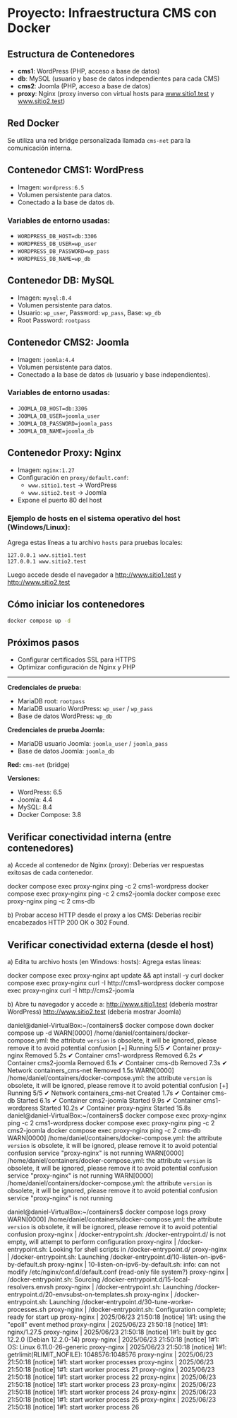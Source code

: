 # Proyecto: Infraestructura CMS con Docker

## Estructura de Contenedores

- **cms1**: WordPress (PHP, acceso a base de datos)
- **db**: MySQL (usuario y base de datos independientes para cada CMS)
- **cms2**: Joomla (PHP, acceso a base de datos)
- **proxy**: Nginx (proxy inverso con virtual hosts para www.sitio1.test y www.sitio2.test)

## Red Docker
Se utiliza una red bridge personalizada llamada `cms-net` para la comunicación interna.

## Contenedor CMS1: WordPress

- Imagen: `wordpress:6.5`
- Volumen persistente para datos.
- Conectado a la base de datos `db`.

### Variables de entorno usadas:
- `WORDPRESS_DB_HOST=db:3306`
- `WORDPRESS_DB_USER=wp_user`
- `WORDPRESS_DB_PASSWORD=wp_pass`
- `WORDPRESS_DB_NAME=wp_db`

## Contenedor DB: MySQL

- Imagen: `mysql:8.4`
- Volumen persistente para datos.
- Usuario: `wp_user`, Password: `wp_pass`, Base: `wp_db`
- Root Password: `rootpass`

## Contenedor CMS2: Joomla

- Imagen: `joomla:4.4`
- Volumen persistente para datos.
- Conectado a la base de datos `db` (usuario y base independientes).

### Variables de entorno usadas:
- `JOOMLA_DB_HOST=db:3306`
- `JOOMLA_DB_USER=joomla_user`
- `JOOMLA_DB_PASSWORD=joomla_pass`
- `JOOMLA_DB_NAME=joomla_db`

## Contenedor Proxy: Nginx

- Imagen: `nginx:1.27`
- Configuración en `proxy/default.conf`:
  - `www.sitio1.test` → WordPress
  - `www.sitio2.test` → Joomla
- Expone el puerto 80 del host

### Ejemplo de hosts en el sistema operativo del host (Windows/Linux):

Agrega estas líneas a tu archivo `hosts` para pruebas locales:

```
127.0.0.1 www.sitio1.test
127.0.0.1 www.sitio2.test
```

Luego accede desde el navegador a http://www.sitio1.test y http://www.sitio2.test

## Cómo iniciar los contenedores

```sh
docker compose up -d
```

## Próximos pasos
- Configurar certificados SSL para HTTPS
- Optimizar configuración de Nginx y PHP

---

**Credenciales de prueba:**
- MariaDB root: `rootpass`
- MariaDB usuario WordPress: `wp_user` / `wp_pass`
- Base de datos WordPress: `wp_db`

**Credenciales de prueba Joomla:**
- MariaDB usuario Joomla: `joomla_user` / `joomla_pass`
- Base de datos Joomla: `joomla_db`

**Red:** `cms-net` (bridge)

**Versiones:**
- WordPress: 6.5
- Joomla: 4.4
- MySQL: 8.4
- Docker Compose: 3.8

## Verificar conectividad interna (entre contenedores)
a) Accede al contenedor de Nginx (proxy):
Deberías ver respuestas exitosas de cada contenedor.

docker compose exec proxy-nginx ping -c 2 cms1-wordpress
docker compose exec proxy-nginx ping -c 2 cms2-joomla
docker compose exec proxy-nginx ping -c 2 cms-db

b) Probar acceso HTTP desde el proxy a los CMS:
Deberías recibir encabezados HTTP 200 OK o 302 Found.

##  Verificar conectividad externa (desde el host)
a) Edita tu archivo hosts (en Windows: hosts):
Agrega estas líneas:

docker compose exec proxy-nginx apt update && apt install -y curl
docker compose exec proxy-nginx curl -I http://cms1-wordpress
docker compose exec proxy-nginx curl -I http://cms2-joomla

b) Abre tu navegador y accede a:
http://www.sitio1.test (debería mostrar WordPress)
http://www.sitio2.test (debería mostrar Joomla)

daniel@daniel-VirtualBox:~/containers$ docker compose down
docker compose up -d
WARN[0000] /home/daniel/containers/docker-compose.yml: the attribute `version` is obsolete, it will be ignored, please remove it to avoid potential confusion 
[+] Running 5/5
 ✔ Container proxy-nginx       Removed                                                                                                5.2s 
 ✔ Container cms1-wordpress    Removed                                                                                                6.2s 
 ✔ Container cms2-joomla       Removed                                                                                                6.1s 
 ✔ Container cms-db            Removed                                                                                                7.3s 
 ✔ Network containers_cms-net  Removed                                                                                                1.5s 
WARN[0000] /home/daniel/containers/docker-compose.yml: the attribute `version` is obsolete, it will be ignored, please remove it to avoid potential confusion 
[+] Running 5/5
 ✔ Network containers_cms-net  Created                                                                                                1.7s 
 ✔ Container cms-db            Started                                                                                                6.1s 
 ✔ Container cms2-joomla       Started                                                                                                9.9s 
 ✔ Container cms1-wordpress    Started                                                                                               10.2s 
 ✔ Container proxy-nginx       Started                                                                                               15.8s 
daniel@daniel-VirtualBox:~/containers$ docker compose exec proxy-nginx ping -c 2 cms1-wordpress
docker compose exec proxy-nginx ping -c 2 cms2-joomla
docker compose exec proxy-nginx ping -c 2 cms-db
WARN[0000] /home/daniel/containers/docker-compose.yml: the attribute `version` is obsolete, it will be ignored, please remove it to avoid potential confusion 
service "proxy-nginx" is not running
WARN[0000] /home/daniel/containers/docker-compose.yml: the attribute `version` is obsolete, it will be ignored, please remove it to avoid potential confusion 
service "proxy-nginx" is not running
WARN[0000] /home/daniel/containers/docker-compose.yml: the attribute `version` is obsolete, it will be ignored, please remove it to avoid potential confusion 
service "proxy-nginx" is not running


daniel@daniel-VirtualBox:~/containers$ docker compose  logs proxy
WARN[0000] /home/daniel/containers/docker-compose.yml: the attribute `version` is obsolete, it will be ignored, please remove it to avoid potential confusion 
proxy-nginx  | /docker-entrypoint.sh: /docker-entrypoint.d/ is not empty, will attempt to perform configuration
proxy-nginx  | /docker-entrypoint.sh: Looking for shell scripts in /docker-entrypoint.d/
proxy-nginx  | /docker-entrypoint.sh: Launching /docker-entrypoint.d/10-listen-on-ipv6-by-default.sh
proxy-nginx  | 10-listen-on-ipv6-by-default.sh: info: can not modify /etc/nginx/conf.d/default.conf (read-only file system?)
proxy-nginx  | /docker-entrypoint.sh: Sourcing /docker-entrypoint.d/15-local-resolvers.envsh
proxy-nginx  | /docker-entrypoint.sh: Launching /docker-entrypoint.d/20-envsubst-on-templates.sh
proxy-nginx  | /docker-entrypoint.sh: Launching /docker-entrypoint.d/30-tune-worker-processes.sh
proxy-nginx  | /docker-entrypoint.sh: Configuration complete; ready for start up
proxy-nginx  | 2025/06/23 21:50:18 [notice] 1#1: using the "epoll" event method
proxy-nginx  | 2025/06/23 21:50:18 [notice] 1#1: nginx/1.27.5
proxy-nginx  | 2025/06/23 21:50:18 [notice] 1#1: built by gcc 12.2.0 (Debian 12.2.0-14) 
proxy-nginx  | 2025/06/23 21:50:18 [notice] 1#1: OS: Linux 6.11.0-26-generic
proxy-nginx  | 2025/06/23 21:50:18 [notice] 1#1: getrlimit(RLIMIT_NOFILE): 1048576:1048576
proxy-nginx  | 2025/06/23 21:50:18 [notice] 1#1: start worker processes
proxy-nginx  | 2025/06/23 21:50:18 [notice] 1#1: start worker process 21
proxy-nginx  | 2025/06/23 21:50:18 [notice] 1#1: start worker process 22
proxy-nginx  | 2025/06/23 21:50:18 [notice] 1#1: start worker process 23
proxy-nginx  | 2025/06/23 21:50:18 [notice] 1#1: start worker process 24
proxy-nginx  | 2025/06/23 21:50:18 [notice] 1#1: start worker process 25
proxy-nginx  | 2025/06/23 21:50:18 [notice] 1#1: start worker process 26

